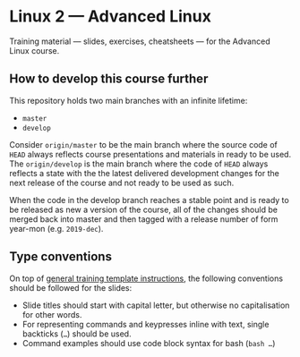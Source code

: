 # Linux 2 — Advanced Linux

Training material — slides, exercises, cheatsheets — for the Advanced Linux course.

## How to develop this course further

This repository holds two main branches with an infinite lifetime:

- `master`
- `develop`

Consider `origin/master` to be the main branch where the source code of `HEAD` always reflects course presentations and materials in ready to be used. The `origin/develop` is the main branch where the code of `HEAD` always reflects a state with the the latest delivered development changes for the next release of the course and not ready to be used as such.

When the code in the develop branch reaches a stable point and is ready to be released as new a version of the course, all of the changes should be merged back into master and then tagged with a release number of form year-mon (e.g. `2019-dec`).

## Type conventions

On top of [general training template instructions](https://github.com/csc-training/slide-template/blob/master/docs/syntax-guide.md), the following conventions should be followed for the slides:

- Slide titles should start with capital letter, but otherwise no capitalisation for other words.
- For representing commands and keypresses inline with text, single backticks (``…``) should be used.
- Command examples should use code block syntax for bash (````bash …````)
